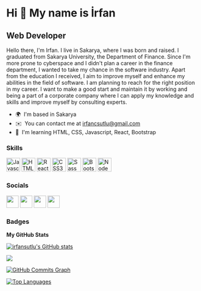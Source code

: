 Hi 👋 My name is İrfan
=====================

Web Developer
-----------------------

Hello there, I'm Irfan. I live in Sakarya, where I was born and raised. I graduated from Sakarya University, the Department of Finance. Since I'm more prone to cyberspace and I didn't plan a career in the finance department, I wanted to take my chance in the software industry. Apart from the education I received, I aim to improve myself and enhance my abilities in the field of software. I am planning to reach for the right position in my career. I want to make a good start and maintain it by working and being a part of a corporate company where I can apply my knowledge and skills and improve myself by consulting experts.

* 🌍  I'm based in Sakarya
* ✉️  You can contact me at [irfancsutlu@gmail.com](mailto:irfancsutlu@gmail.com)
* 🧠  I'm learning HTML, CSS, Javascript, React, Bootstrap


### Skills

<p align="left">
<a href="https://developer.mozilla.org/en-US/docs/Web/JavaScript" target="_blank" rel="noreferrer"><img src="https://raw.githubusercontent.com/danielcranney/readme-generator/main/public/icons/skills/javascript-colored.svg" width="36" height="36" alt="Javascript" /></a>
<a href="https://developer.mozilla.org/en-US/docs/Glossary/HTML5" target="_blank" rel="noreferrer"><img src="https://raw.githubusercontent.com/danielcranney/readme-generator/main/public/icons/skills/html5-colored.svg" width="36" height="36" alt="HTML5" /></a>
<a href="https://reactjs.org/" target="_blank" rel="noreferrer"><img src="https://raw.githubusercontent.com/danielcranney/readme-generator/main/public/icons/skills/react-colored.svg" width="36" height="36" alt="React" /></a>
<a href="https://www.w3.org/TR/CSS/#css" target="_blank" rel="noreferrer"><img src="https://raw.githubusercontent.com/danielcranney/readme-generator/main/public/icons/skills/css3-colored.svg" width="36" height="36" alt="CSS3" /></a>
<a href="https://sass-lang.com/" target="_blank" rel="noreferrer"><img src="https://raw.githubusercontent.com/danielcranney/readme-generator/main/public/icons/skills/sass-colored.svg" width="36" height="36" alt="Sass" /></a>
<a href="https://getbootstrap.com/" target="_blank" rel="noreferrer"><img src="https://raw.githubusercontent.com/danielcranney/readme-generator/main/public/icons/skills/bootstrap-colored.svg" width="36" height="36" alt="Bootstrap" /></a>
<a href="https://nodejs.org/en/" target="_blank" rel="noreferrer"><img src="https://raw.githubusercontent.com/danielcranney/readme-generator/main/public/icons/skills/nodejs-colored.svg" width="36" height="36" alt="NodeJS" /></a>
</p>


### Socials

<p align="left"> <a href="https://discord.com/users/irfans #8945" target="_blank" rel="noreferrer"><img src="https://raw.githubusercontent.com/danielcranney/readme-generator/main/public/icons/socials/discord.svg" width="32" height="32" /></a> <a href="https://github.com/irfansutlu" target="_blank" rel="noreferrer"><img src="https://raw.githubusercontent.com/danielcranney/readme-generator/main/public/icons/socials/github.svg" width="32" height="32" /></a> <a href="https://www.instagram.com/irfansutlu/" target="_blank" rel="noreferrer"><img src="https://raw.githubusercontent.com/danielcranney/readme-generator/main/public/icons/socials/instagram.svg" width="32" height="32" /></a> <a href="https://www.linkedin.com/in/irfan-sutlu/" target="_blank" rel="noreferrer"><img src="https://raw.githubusercontent.com/danielcranney/readme-generator/main/public/icons/socials/linkedin.svg" width="32" height="32" /></a></p>

### Badges

<b>My GitHub Stats</b>

<a href="http://www.github.com/irfansutlu"><img src="https://github-readme-stats.vercel.app/api?username=irfansutlu&show_icons=true&hide=&count_private=true&title_color=0891b2&text_color=14b8a6&icon_color=0891b2&bg_color=0f172a&hide_border=true&show_icons=true" alt="irfansutlu's GitHub stats" /></a>

<a href="http://www.github.com/irfansutlu"><img src="https://github-readme-streak-stats.herokuapp.com/?user=irfansutlu&stroke=14b8a6&background=0f172a&ring=0891b2&fire=0891b2&currStreakNum=14b8a6&currStreakLabel=0891b2&sideNums=14b8a6&sideLabels=14b8a6&dates=14b8a6&hide_border=true" /></a>

<a href="http://www.github.com/irfansutlu"><img src="https://activity-graph.herokuapp.com/graph?username=irfansutlu&bg_color=0f172a&color=14b8a6&line=0891b2&point=14b8a6&area_color=0f172a&area=true&hide_border=true&custom_title=GitHub%20Commits%20Graph" alt="GitHub Commits Graph" /></a>

<a href="http://www.github.com/irfansutlu" align="left"><img src="https://github-readme-stats.vercel.app/api/top-langs/?username=irfansutlu&langs_count=10&title_color=0891b2&text_color=14b8a6&icon_color=0891b2&bg_color=0f172a&hide_border=true&locale=en&custom_title=Top%20%Languages" alt="Top Languages" /></a>


